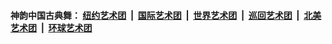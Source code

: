 #### 神韵中国古典舞：&nbsp;[纽约艺术团](nf4778.md?t=05280827?t=05280810?t=05280808?t=05280801?t=05280758?t=05280732?t=05280636) &nbsp;|&nbsp; [国际艺术团](nf4780.md?t=05280827?t=05280810?t=05280808?t=05280801?t=05280758?t=05280732?t=05280636) &nbsp;|&nbsp; [世界艺术团](nf5951.md?t=05280827?t=05280810?t=05280808?t=05280801?t=05280758?t=05280732?t=05280636) &nbsp;|&nbsp; [巡回艺术团](nf4779.md?t=05280827?t=05280810?t=05280808?t=05280801?t=05280758?t=05280732?t=05280636) &nbsp;|&nbsp; [北美艺术团](nf1148019.md?t=05280827?t=05280810?t=05280808?t=05280801?t=05280758?t=05280732?t=05280636) &nbsp;|&nbsp; [环球艺术团](nf1299941.md?t=05280827?t=05280810?t=05280808?t=05280801?t=05280758?t=05280732?t=05280636)  
